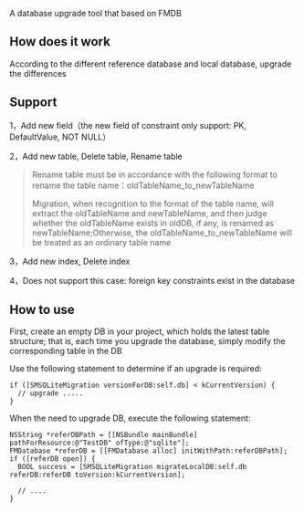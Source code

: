 A database upgrade tool that based on FMDB

## How does it work
According to the different reference database and local database, upgrade the differences

## Support
1，Add new field（the new field of constraint only support: PK, DefaultValue, NOT NULL）

2，Add new table, Delete table, Rename table

> Rename table must be in accordance with the following format to rename the table name：oldTableName_to_newTableName
> 
>Migration, when recognition to the format of the table name, will extract the oldTableName and newTableName, and then judge whether the oldTableName exists in oldDB, if any, is renamed as newTableName;Otherwise, the oldTableName_to_newTableName will be treated as an ordinary table name
> 

3，Add new index, Delete index

4，Does not support this case: foreign key constraints exist in the database

## How to use
First, create an empty DB in your project, which holds the latest table structure; that is, each time you upgrade the database, simply modify the corresponding table in the DB

Use the following statement to determine if an upgrade is required:
```ObjC
if ([SMSQLiteMigration versionForDB:self.db] < kCurrentVersion) {
  // upgrade .....
}
```
When the need to upgrade DB, execute the following statement:
```ObjC
NSString *referDBPath = [[NSBundle mainBundle] pathForResource:@"TestDB" ofType:@"sqlite"];
FMDatabase *referDB = [[FMDatabase alloc] initWithPath:referDBPath];
if ([referDB open]) {
  BOOL success = [SMSQLiteMigration migrateLocalDB:self.db referDB:referDB toVersion:kCurrentVersion];
  
  // ....
}
```
